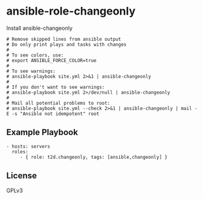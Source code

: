 ansible-role-changeonly
======================

Install ansible-changeonly

```
# Remove skipped lines from ansible output
# Do only print plays and tasks with changes
#
# To see colors, use:
# export ANSIBLE_FORCE_COLOR=true
#
# To see warnings:
# ansible-playbook site.yml 2>&1 | ansible-changeonly
#
# If you don't want to see warnings:
# ansible-playbook site.yml 2>/dev/null | ansible-changeonly
#
# Mail all potential problems to root:
# ansible-playbook site.yml --check 2>&1 | ansible-changeonly | mail -E -s "Ansible not idempotent" root
```

Example Playbook
----------------

    - hosts: servers
      roles:
         - { role: t2d.changeonly, tags: [ansible,changeonly] }

License
-------

GPLv3

